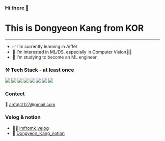 ### Hi there 👋

# This is Dongyeon Kang from KOR
---
- ✅ I’m currently learning in Aiffel
- 🧨 I’m interested in ML/DS, especially in Computer Vision👩‍💻
- 📘 I’m studying to become an ML engineer.

### ⚒ Tech Stack - at least once
<img src="https://img.shields.io/badge/python-E34F26?style=flat-square&logo=python&logoColor=white"/></a> 
<img src="https://img.shields.io/badge/pytorch-1572B6?style=flat-square&logo=pytorch&logoColor=white"/></a> 
<img src="https://img.shields.io/badge/java-F7DF1E?style=flat-square&logo=java&logoColor=white"/></a> 
<img src="https://img.shields.io/badge/MariaDB-47A248?style=flat-square&logo=MariaDB&logoColor=white"/></a> 
<img src="https://img.shields.io/badge/MySQL-4479A1?style=flat-square&logo=MySQL&logoColor=white"/></a> 
<img src="https://img.shields.io/badge/tensorflow-00599C?style=flat-square&logo=tensorflow&logoColor=white"/></a> 
<img src="https://img.shields.io/badge/spring-FF00FF?style=flat-square&logo=spring&logoColor=white"/></a> 
<img src="https://img.shields.io/badge/Amazon AWS-232F3E?style=flat-square&logo=Amazon%20AWS&logoColor=white"/></a> 

### Contect
📌 anfqlc1127@gmail.com

### Velog & notion
- 👩‍💻 [imfromk_velog](https://velog.io/@imfromk)
- 📱 [Dongyeon_Kang_notion](https://imfromk.notion.site/Dongyeon-Kang-95dea50b373042afa4c834318229f80f)



<!--
**DONGYEONKANG/DONGYEONKANG** is a ✨ _special_ ✨ repository because its `README.md` (this file) appears on your GitHub profile.

Here are some ideas to get you started:

- 🔭 I’m currently working on ...
- 🌱 I’m currently learning ...
- 👯 I’m looking to collaborate on ...
- 🤔 I’m looking for help with ...
- 💬 Ask me about ...
- 📫 How to reach me: ...
- 😄 Pronouns: ...
- ⚡ Fun fact: ...
-->
